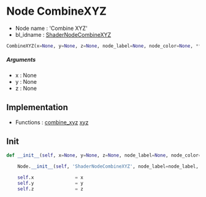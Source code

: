 # Node CombineXYZ

- Node name : 'Combine XYZ'
- bl_idname : [ShaderNodeCombineXYZ](https://docs.blender.org/api/current/bpy.types.ShaderNodeCombineXYZ.html)


``` python
CombineXYZ(x=None, y=None, z=None, node_label=None, node_color=None, **kwargs)
```
##### Arguments

- x : None
- y : None
- z : None

## Implementation

- Functions : [combine_xyz](/docs/GeoNodes/GeoNodesTree.md#combine_xyz) [xyz](/docs/GeoNodes/GeoNodesTree.md#xyz)

## Init

``` python
def __init__(self, x=None, y=None, z=None, node_label=None, node_color=None, **kwargs):

    Node.__init__(self, 'ShaderNodeCombineXYZ', node_label=node_label, node_color=node_color, **kwargs)

    self.x               = x
    self.y               = y
    self.z               = z
```
